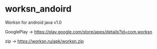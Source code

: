 # worksn_andoird
Worksn for android java v1.0

GooglePlay ->  https://play.google.com/store/apps/details?id=com.worksn

zip        ->  https://worksn.ru/apk/worksn.zip
